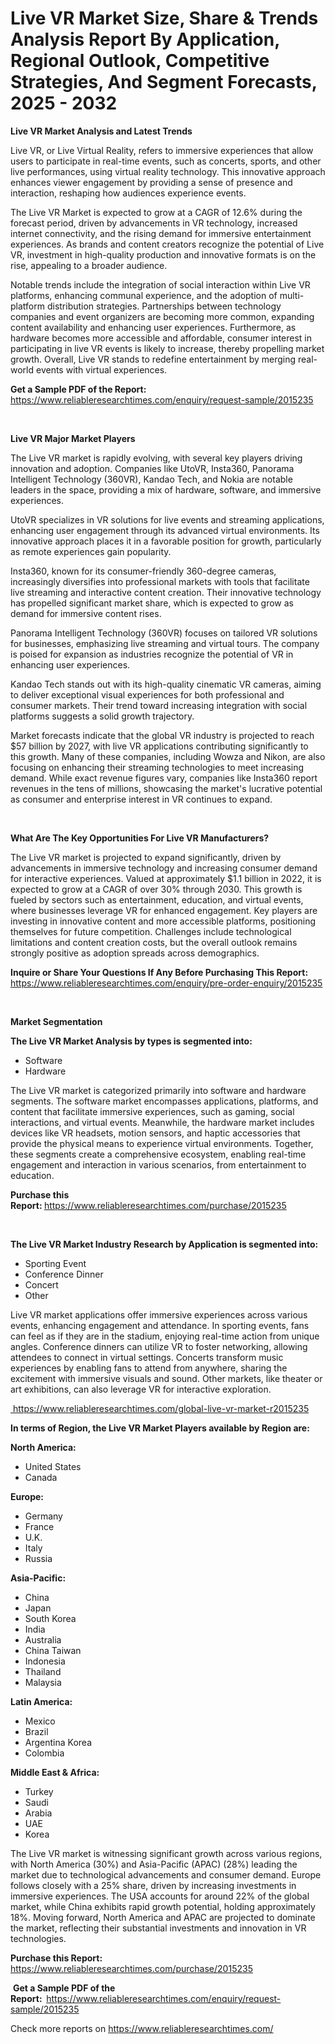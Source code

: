 <p><h1>Live VR Market Size, Share & Trends Analysis Report By Application, Regional Outlook, Competitive Strategies, And Segment Forecasts, 2025 - 2032</h1></p><p><strong>Live VR Market Analysis and Latest Trends</strong></p>
<p><p>Live VR, or Live Virtual Reality, refers to immersive experiences that allow users to participate in real-time events, such as concerts, sports, and other live performances, using virtual reality technology. This innovative approach enhances viewer engagement by providing a sense of presence and interaction, reshaping how audiences experience events.</p><p>The Live VR Market is expected to grow at a CAGR of 12.6% during the forecast period, driven by advancements in VR technology, increased internet connectivity, and the rising demand for immersive entertainment experiences. As brands and content creators recognize the potential of Live VR, investment in high-quality production and innovative formats is on the rise, appealing to a broader audience. </p><p>Notable trends include the integration of social interaction within Live VR platforms, enhancing communal experience, and the adoption of multi-platform distribution strategies. Partnerships between technology companies and event organizers are becoming more common, expanding content availability and enhancing user experiences. Furthermore, as hardware becomes more accessible and affordable, consumer interest in participating in live VR events is likely to increase, thereby propelling market growth. Overall, Live VR stands to redefine entertainment by merging real-world events with virtual experiences.</p></p>
<p><strong>Get a Sample PDF of the Report:&nbsp;</strong> <a href="https://www.reliableresearchtimes.com/enquiry/request-sample/2015235?utm_campaign=2181&utm_medium=2&utm_source=Github&utm_content=ia&utm_term=15022025&utm_id=live-vr">https://www.reliableresearchtimes.com/enquiry/request-sample/2015235</a></p>
<p>&nbsp;</p>
<p><strong>Live VR Major Market Players</strong></p>
<p><p>The Live VR market is rapidly evolving, with several key players driving innovation and adoption. Companies like UtoVR, Insta360, Panorama Intelligent Technology (360VR), Kandao Tech, and Nokia are notable leaders in the space, providing a mix of hardware, software, and immersive experiences.</p><p>UtoVR specializes in VR solutions for live events and streaming applications, enhancing user engagement through its advanced virtual environments. Its innovative approach places it in a favorable position for growth, particularly as remote experiences gain popularity.</p><p>Insta360, known for its consumer-friendly 360-degree cameras, increasingly diversifies into professional markets with tools that facilitate live streaming and interactive content creation. Their innovative technology has propelled significant market share, which is expected to grow as demand for immersive content rises.</p><p>Panorama Intelligent Technology (360VR) focuses on tailored VR solutions for businesses, emphasizing live streaming and virtual tours. The company is poised for expansion as industries recognize the potential of VR in enhancing user experiences.</p><p>Kandao Tech stands out with its high-quality cinematic VR cameras, aiming to deliver exceptional visual experiences for both professional and consumer markets. Their trend toward increasing integration with social platforms suggests a solid growth trajectory.</p><p>Market forecasts indicate that the global VR industry is projected to reach $57 billion by 2027, with live VR applications contributing significantly to this growth. Many of these companies, including Wowza and Nikon, are also focusing on enhancing their streaming technologies to meet increasing demand. While exact revenue figures vary, companies like Insta360 report revenues in the tens of millions, showcasing the market's lucrative potential as consumer and enterprise interest in VR continues to expand.</p></p>
<p>&nbsp;</p>
<p><strong>What Are The Key Opportunities For Live VR Manufacturers?</strong></p>
<p><p>The Live VR market is projected to expand significantly, driven by advancements in immersive technology and increasing consumer demand for interactive experiences. Valued at approximately $1.1 billion in 2022, it is expected to grow at a CAGR of over 30% through 2030. This growth is fueled by sectors such as entertainment, education, and virtual events, where businesses leverage VR for enhanced engagement. Key players are investing in innovative content and more accessible platforms, positioning themselves for future competition. Challenges include technological limitations and content creation costs, but the overall outlook remains strongly positive as adoption spreads across demographics.</p></p>
<p><strong>Inquire or Share Your Questions If Any Before Purchasing This Report:</strong> <a href="https://www.reliableresearchtimes.com/enquiry/pre-order-enquiry/2015235?utm_campaign=2181&utm_medium=2&utm_source=Github&utm_content=ia&utm_term=15022025&utm_id=live-vr">https://www.reliableresearchtimes.com/enquiry/pre-order-enquiry/2015235</a></p>
<p>&nbsp;</p>
<p><strong>Market Segmentation</strong></p>
<p><strong>The Live VR Market Analysis by types is segmented into:</strong></p>
<p><ul><li>Software</li><li>Hardware</li></ul></p>
<p><p>The Live VR market is categorized primarily into software and hardware segments. The software market encompasses applications, platforms, and content that facilitate immersive experiences, such as gaming, social interactions, and virtual events. Meanwhile, the hardware market includes devices like VR headsets, motion sensors, and haptic accessories that provide the physical means to experience virtual environments. Together, these segments create a comprehensive ecosystem, enabling real-time engagement and interaction in various scenarios, from entertainment to education.</p></p>
<p><strong>Purchase this Report:&nbsp;</strong><a href="https://www.reliableresearchtimes.com/purchase/2015235?utm_campaign=2181&utm_medium=2&utm_source=Github&utm_content=ia&utm_term=15022025&utm_id=live-vr">https://www.reliableresearchtimes.com/purchase/2015235</a></p>
<p>&nbsp;</p>
<p><strong>The Live VR Market Industry Research by Application is segmented into:</strong></p>
<p><ul><li>Sporting Event</li><li>Conference Dinner</li><li>Concert</li><li>Other</li></ul></p>
<p><p>Live VR market applications offer immersive experiences across various events, enhancing engagement and attendance. In sporting events, fans can feel as if they are in the stadium, enjoying real-time action from unique angles. Conference dinners can utilize VR to foster networking, allowing attendees to connect in virtual settings. Concerts transform music experiences by enabling fans to attend from anywhere, sharing the excitement with immersive visuals and sound. Other markets, like theater or art exhibitions, can also leverage VR for interactive exploration.</p></p>
<p><a href="https://www.reliableresearchtimes.com/global-live-vr-market-r2015235?utm_campaign=2181&utm_medium=2&utm_source=Github&utm_content=ia&utm_term=15022025&utm_id=live-vr">&nbsp;https://www.reliableresearchtimes.com/global-live-vr-market-r2015235</a></p>
<p><strong>In terms of Region, the Live VR Market Players available by Region are:</strong></p>
<p>
    <p> <strong> North America: </strong>
        <ul>
            <li>United States</li>
            <li>Canada</li>
        </ul>
        </p> 
    <p> <strong> Europe: </strong>
        <ul>
            <li>Germany</li>
            <li>France</li>
            <li>U.K.</li>
            <li>Italy</li>
            <li>Russia</li>
        </ul>
        </p> 
    <p> <strong> Asia-Pacific: </strong>
        <ul>
            <li>China</li>
            <li>Japan</li>
            <li>South Korea</li>
            <li>India</li>
            <li>Australia</li>
            <li>China Taiwan</li>
            <li>Indonesia</li>
            <li>Thailand</li>
            <li>Malaysia</li>
        </ul>
        </p> 
    <p> <strong> Latin America: </strong>
        <ul>
            <li>Mexico</li>
            <li>Brazil</li>
            <li>Argentina Korea</li>
            <li>Colombia</li>
        </ul>
        </p> 
    <p> <strong> Middle East & Africa: </strong>
        <ul>
            <li>Turkey</li>
            <li>Saudi</li>
            <li>Arabia</li>
            <li>UAE</li>
            <li>Korea</li>
        </ul>
    </p>
    </p>
<p><p>The Live VR market is witnessing significant growth across various regions, with North America (30%) and Asia-Pacific (APAC) (28%) leading the market due to technological advancements and consumer demand. Europe follows closely with a 25% share, driven by increasing investments in immersive experiences. The USA accounts for around 22% of the global market, while China exhibits rapid growth potential, holding approximately 18%. Moving forward, North America and APAC are projected to dominate the market, reflecting their substantial investments and innovation in VR technologies.</p></p>
<p><strong>Purchase this Report: </strong><a href="https://www.reliableresearchtimes.com/purchase/2015235?utm_campaign=2181&utm_medium=2&utm_source=Github&utm_content=ia&utm_term=15022025&utm_id=live-vr">https://www.reliableresearchtimes.com/purchase/2015235</a></p>
<p>&nbsp;<strong>Get a Sample PDF of the Report:&nbsp;&nbsp;</strong><a href="https://www.reliableresearchtimes.com/enquiry/request-sample/2015235?utm_campaign=2181&utm_medium=2&utm_source=Github&utm_content=ia&utm_term=15022025&utm_id=live-vr">https://www.reliableresearchtimes.com/enquiry/request-sample/2015235</a></p>
<p><strong></strong></p>
<p>Check more reports on <a href="https://www.reliableresearchtimes.com/?utm_campaign=2181&utm_medium=2&utm_source=Github&utm_content=ia&utm_term=15022025&utm_id=live-vr">https://www.reliableresearchtimes.com/</a></p>